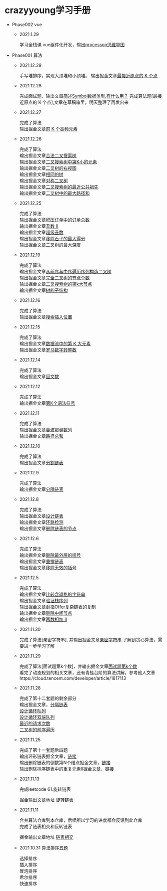 # crazyyoung学习手册

- Phase002 vue

  - 2021.1.29
	
      学习全栈课 vue组件化开发，输出[processon思维导图](https://www.processon.com/view/link/61f414075653bb06de122ea1)
      
- Phase001 算法

  - 2021.12.29

      手写堆排序，实现大顶堆和小顶堆。
      输出掘金文章[最接近原点的 K 个点](https://juejin.cn/post/7047170664532279327/)

  - 2021.12.28

      完成面试题，输出文章[简述Symbol数据类型,有什么用？](https://juejin.cn/post/7046737688552013831)
      完成算法题[最接近原点的 K 个点],文章在草稿箱里，明天整理了再发出来
  - 2021.12.27

      完成了算法<br/>
      输出掘金文章[前 K 个高频元素](https://juejin.cn/post/7046384039246184479)

  - 2021.12.26

      完成了算法<br/>
      输出掘金文章[合法二叉搜索树](https://juejin.cn/post/7045914297322438693)<br/>
      输出掘金文章[二叉搜索树中第K小的元素](https://juejin.cn/post/7045928267605344293)<br/>
      输出掘金文章[二叉树的右视图](https://juejin.cn/post/7045941399317020679)<br/>
      输出掘金文章[相同的树](https://juejin.cn/post/7045949157596463141)<br/>
      输出掘金文章[对称二叉树](https://juejin.cn/post/7045970966475702280)<br/>
      输出掘金文章[二叉搜索树的最近公共祖先](https://juejin.cn/post/7045987625924034567)<br/>
      输出掘金文章[二叉树中的最大路径和](https://juejin.cn/post/7046010144819249189)<br/>

  - 2021.12.25

      完成了算法<br/>
      输出掘金文章[积压订单中的订单总数](https://juejin.cn/post/7045593933253967880)<br/>
      输出掘金文章[丑数 II](https://juejin.cn/post/7045606138309525517)<br/>
      输出掘金文章[超级丑数](https://juejin.cn/post/7045620620695961636)<br/>
      输出掘金文章[移除石子的最大得分](https://juejin.cn/post/7045636564633944095)<br/>
      输出掘金文章[二叉树的最大深度](https://juejin.cn/post/7045678910654136334)


  - 2021.12.19

      完成了算法<br/>
      输出掘金文章[从前序与中序遍历序列构造二叉树](https://juejin.cn/post/7043098629380243469)<br/>
      输出掘金文章[完全二叉树的节点个数](https://juejin.cn/post/7043270368219365384)<br/>
      输出掘金文章[二叉搜索树的第k大节点](https://juejin.cn/post/7043283205713035277)<br/>
      输出掘金文章[树的子结构](https://juejin.cn/post/7043355078115196935)<br/>

  - 2021.12.16

      完成了算法<br/>
      输出掘金文章[搜索插入位置](https://juejin.cn/post/7041978313509699621)<br/>

  - 2021.12.15

      完成了算法<br/>
      输出掘金文章[数据流中的第 K 大元素](https://juejin.cn/post/7041606398592942111)<br/>
      输出掘金文章[罗马数字转整数](https://juejin.cn/post/7041953893445533709)<br/>

  - 2021.12.14

      完成了算法<br/>
      输出掘金文章[回文数](https://juejin.cn/post/7041240170863001613)<br/>

  - 2021.12.12

      完成了算法<br/>
      输出掘金文章[第K个语法符号](https://juejin.cn/post/7040641159365918734)<br/>

  - 2021.12.11

      完成了算法<br/>
      输出掘金文章[斐波那契数列](https://juejin.cn/post/7040280864617398308)<br/>
      输出掘金文章[路径总和](https://juejin.cn/post/7040379315350929416)<br/>

  - 2021.12.10

      完成了算法<br/>
      输出掘金文章[分割链表](https://juejin.cn/post/7039754805601894413)<br/>

  - 2021.12.9

      完成了算法<br/>
      输出掘金文章[分隔链表](https://juejin.cn/post/7039378572363956260)<br/>

  - 2021.12.8

      完成了算法<br/>
      输出掘金文章[设计链表](https://juejin.cn/post/7039011320561139749)<br/>
      输出掘金文章[环路检测](https://juejin.cn/post/7039344082006573092)<br/>
      输出掘金文章[删除链表的节点](https://juejin.cn/post/7039351602875990047)<br/>

  - 2021.12.6

      完成了算法<br/>
      输出掘金文章[删除最外层的括号](https://juejin.cn/post/7038068034216394760)<br/>
      输出掘金文章[重排链表](https://juejin.cn/post/7038583983369781261)<br/>
      输出掘金文章[移除无效的括号](https://juejin.cn/post/7038632719886057480)<br/>

  - 2021.12.5

      完成了算法<br/>
      输出掘金文章[比较含退格的字符串](https://juejin.cn/post/7038048237357531167)<br/>
      输出掘金文章[验证栈序列](https://juejin.cn/post/7038147427030794271)<br/>
      输出掘金文章[剑指Offer复杂链表的复制](https://juejin.cn/post/7038217975207297037)<br/>
      输出掘金文章[删除中间节点](https://juejin.cn/post/7038235178031906824)<br/>
      输出掘金文章[两数相加 II](https://juejin.cn/post/7038253771322818573)<br/>

  - 2021.11.30

      完成了算法[亲密字符串], 并输出掘金文章[亲密字符串](https://juejin.cn/post/7036395299148922887)
      了解到贪心算法，需要进一步学习了解

  - 2021.11.29

      完成了算法[面试题第k个数]，并输出掘金文章[面试题第k个数](https://juejin.cn/post/7036038796994936840)<br/>
      看完了动态规划的相关文章，还有青蛙台阶的算法讲解，参考他人文章https://cloud.tencent.com/developer/article/1817113

  - 2021.11.28

      完成了第十二套题的剩余部分<br/>
      输出掘金文章，[分隔链表](https://juejin.cn/post/7035244468013891621)<br/>
      [设计循环队列](https://juejin.cn/post/7035279010024128520)<br/>
      [设计循环双端队列](https://juejin.cn/post/7035497735423787039)<br/>
      [最近的请求次数](https://juejin.cn/post/7035619672003199013)<br/>
      [二叉树的前序遍历](https://juejin.cn/post/7035673078197649421)

  - 2021.11.25
      
      完成了第十一套题后四题<br/>
      输出环形链表掘金文章，[链接](https://juejin.cn/post/7034293284595826701)<br/>
      输出删除链表的倒数第N个结点掘金文章，[链接](https://juejin.cn/post/7034293284595826701)<br/>
      输出删除排序链表中的重复元素II掘金文章，[链接](https://juejin.cn/post/7034293284595826701)

  - 2021.11.13
  
      完成leetcode 61.旋转链表
      
      掘金输出文章地址 [旋转链表](https://juejin.cn/post/7029974914761228296)
  - 2021.11.11 
  
      合并算法仓库到本仓库，后续所以学习的进度都会反馈到此仓库<br>
      完成了链表相交和反转链表
      
      掘金输出文章地址 [链表相交](https://juejin.cn/post/7029342152425472013)


  - 2021.10.31 算法排序五题

    选择排序<br>
    插入排序<br>
    冒泡排序<br>
    希尔排序<br>
    快速排序<br>
